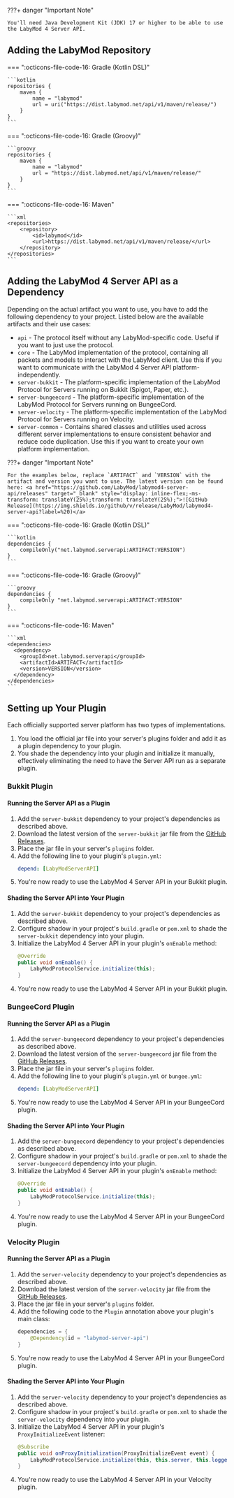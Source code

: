 ???+ danger "Important Note"

    You'll need Java Development Kit (JDK) 17 or higher to be able to use the LabyMod 4 Server API.

## Adding the LabyMod Repository

=== ":octicons-file-code-16: Gradle (Kotlin DSL)"

    ```kotlin
    repositories {
        maven {
            name = "labymod"
            url = uri("https://dist.labymod.net/api/v1/maven/release/")
        }
    }
    ```

=== ":octicons-file-code-16: Gradle (Groovy)"

    ```groovy
    repositories {
        maven {
            name = "labymod"
            url = "https://dist.labymod.net/api/v1/maven/release/"
        }
    }
    ```

=== ":octicons-file-code-16: Maven"

    ```xml
    <repositories>
        <repository>
            <id>labymod</id>
            <url>https://dist.labymod.net/api/v1/maven/release/</url>
        </repository>
    </repositories>
    ```

## Adding the LabyMod 4 Server API as a Dependency

Depending on the actual artifact you want to use, you have to add the following dependency to your project. Listed below are the available artifacts and their use cases:

- `api` - The protocol itself without any LabyMod-specific code. Useful if you want to just use the protocol.
- `core` - The LabyMod implementation of the protocol, containing all packets and models to interact with the LabyMod client. Use this if you want to communicate with the LabyMod 4 Server API platform-independently.
- `server-bukkit` - The platform-specific implementation of the LabyMod Protocol for Servers running on Bukkit (Spigot, Paper, etc.).
- `server-bungeecord` - The platform-specific implementation of the LabyMod Protocol for Servers running on BungeeCord.
- `server-velocity` - The platform-specific implementation of the LabyMod Protocol for Servers running on Velocity.
- `server-common` - Contains shared classes and utilities used across different server implementations to ensure consistent behavior and reduce code duplication. Use this if you want to create your own platform implementation.

???+ danger "Important Note"

    For the examples below, replace `ARTIFACT` and `VERSION` with the artifact and version you want to use. The latest version can be found here: <a href="https://github.com/LabyMod/labymod4-server-api/releases" target="_blank" style="display: inline-flex;-ms-transform: translateY(25%);transform: translateY(25%);">![GitHub Release](https://img.shields.io/github/v/release/LabyMod/labymod4-server-api?label=%20)</a>


=== ":octicons-file-code-16: Gradle (Kotlin DSL)"

    ```kotlin
    dependencies {
        compileOnly("net.labymod.serverapi:ARTIFACT:VERSION")
    }
    ```

=== ":octicons-file-code-16: Gradle (Groovy)"

    ```groovy
    dependencies {
        compileOnly "net.labymod.serverapi:ARTIFACT:VERSION"
    }
    ```

=== ":octicons-file-code-16: Maven"

    ```xml
    <dependencies>
      <dependency>
        <groupId>net.labymod.serverapi</groupId>
        <artifactId>ARTIFACT</artifactId>
        <version>VERSION</version>
      </dependency>
    </dependencies>
    ```

## Setting up Your Plugin

Each officially supported server platform has two types of implementations. 

1. You load the official jar file into your server's plugins folder and add it as a plugin dependency to your plugin.
2. You shade the dependency into your plugin and initialize it manually, effectively eliminating the need to have the 
Server API run as a separate plugin.

### Bukkit Plugin

#### Running the Server API as a Plugin

1. Add the `server-bukkit` dependency to your project's dependencies as described above.
2. Download the latest version of the `server-bukkit` jar file from the <a href="https://github.com/LabyMod/labymod4-server-api/releases" target="_blank">GitHub Releases</a>.
3. Place the jar file in your server's `plugins` folder.
4. Add the following line to your plugin's `plugin.yml`:
    ```yaml
    depend: [LabyModServerAPI]
    ```
5. You're now ready to use the LabyMod 4 Server API in your Bukkit plugin.

#### Shading the Server API into Your Plugin

1. Add the `server-bukkit` dependency to your project's dependencies as described above.
2. Configure shadow in your project's `build.gradle` or `pom.xml` to shade the `server-bukkit` dependency into your plugin.
3. Initialize the LabyMod 4 Server API in your plugin's `onEnable` method:
    ```java
    @Override
    public void onEnable() {
        LabyModProtocolService.initialize(this);
    }
    ```
4. You're now ready to use the LabyMod 4 Server API in your Bukkit plugin.

### BungeeCord Plugin

#### Running the Server API as a Plugin

1. Add the `server-bungeecord` dependency to your project's dependencies as described above.
2. Download the latest version of the `server-bungeecord` jar file from the <a href="https://github.com/LabyMod/labymod4-server-api/releases" target="_blank">GitHub Releases</a>.
3. Place the jar file in your server's `plugins` folder.
4. Add the following line to your plugin's `plugin.yml` or `bungee.yml`:
    ```yaml
    depend: [LabyModServerAPI]
    ```
5. You're now ready to use the LabyMod 4 Server API in your BungeeCord plugin.

#### Shading the Server API into Your Plugin

1. Add the `server-bungeecord` dependency to your project's dependencies as described above.
2. Configure shadow in your project's `build.gradle` or `pom.xml` to shade the `server-bungeecord` dependency into your plugin.
3. Initialize the LabyMod 4 Server API in your plugin's `onEnable` method:
    ```java
    @Override
    public void onEnable() {
        LabyModProtocolService.initialize(this);
    }
    ```
4. You're now ready to use the LabyMod 4 Server API in your BungeeCord plugin.

### Velocity Plugin

#### Running the Server API as a Plugin

1. Add the `server-velocity` dependency to your project's dependencies as described above.
2. Download the latest version of the `server-velocity` jar file from the <a href="https://github.com/LabyMod/labymod4-server-api/releases" target="_blank">GitHub Releases</a>.
3. Place the jar file in your server's `plugins` folder.
4. Add the following code to the `Plugin` annotation above your plugin's main class:
    ```java
    dependencies = {
        @Dependency(id = "labymod-server-api")
    }
    ```
5. You're now ready to use the LabyMod 4 Server API in your BungeeCord plugin.

#### Shading the Server API into Your Plugin

1. Add the `server-velocity` dependency to your project's dependencies as described above.
2. Configure shadow in your project's `build.gradle` or `pom.xml` to shade the `server-velocity` dependency into your plugin.
3. Initialize the LabyMod 4 Server API in your plugin's `ProxyInitializeEvent` listener:
    ```java
    @Subscribe
    public void onProxyInitialization(ProxyInitializeEvent event) {
        LabyModProtocolService.initialize(this, this.server, this.logger);
    }
    ```
4. You're now ready to use the LabyMod 4 Server API in your Velocity plugin. 



